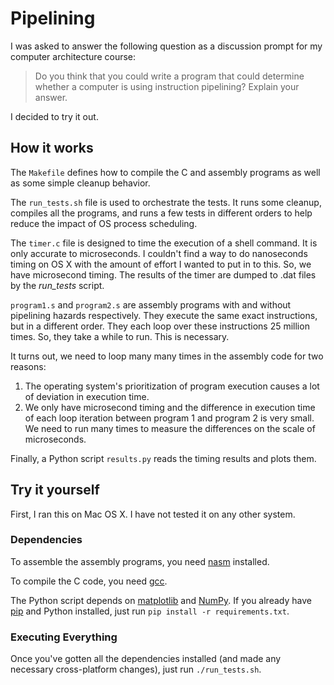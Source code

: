 # Pipelining

I was asked to answer the following question as a discussion prompt for my
computer architecture course:

>Do you think that you could write a program that could determine whether a
>computer is using instruction pipelining? Explain your answer.

I decided to try it out.

## How it works

The `Makefile` defines how to compile the C and assembly programs as well as
some simple cleanup behavior.

The `run_tests.sh` file is used to orchestrate the tests. It runs some cleanup,
compiles all the programs, and runs a few tests in different orders to help
reduce the impact of OS process scheduling.

The `timer.c` file is designed to time the execution of a shell command. It
is only accurate to microseconds. I couldn't find a way to do nanoseconds 
timing on OS X with the amount of effort I wanted to put in to this. So, we 
have microsecond timing. The results of the timer are dumped to .dat files
by the *run_tests* script.

`program1.s` and `program2.s` are assembly programs with and without pipelining
hazards respectively. They execute the same exact instructions, but in a 
different order. They each loop over these instructions 25 million times. So,
they take a while to run. This is necessary.

It turns out, we need to loop many many times in the assembly code for two 
reasons: 

1. The operating system's prioritization of program execution causes a lot of
   deviation in execution time.
2. We only have microsecond timing and the difference in execution time of each
   loop iteration between program 1 and program 2 is very small. We need to run 
   many times to measure the differences on the scale of microseconds.

Finally, a Python script `results.py` reads the timing results and plots them.

## Try it yourself

First, I ran this on Mac OS X. I have not tested it on any other system. 

### Dependencies

To assemble the assembly programs, you need [nasm](http://www.nasm.us/)
installed.

To compile the C code, you need [gcc](https://gcc.gnu.org/).

The Python script depends on [matplotlib](https://matplotlib.org/) and 
[NumPy](http://www.numpy.org/). If you already have 
[pip](https://pypi.python.org/pypi/pip) and Python installed, just run
`pip install -r requirements.txt`.

### Executing Everything

Once you've gotten all the dependencies installed (and made any necessary
cross-platform changes), just run `./run_tests.sh`.



